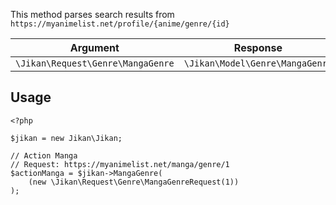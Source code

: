 This method parses search results from `https://myanimelist.net/profile/{anime/genre/{id}`

| Argument | Response |
| -------- | -------- |
| `\Jikan\Request\Genre\MangaGenre` | `\Jikan\Model\Genre\MangaGenre` |

## Usage
```
<?php

$jikan = new Jikan\Jikan;

// Action Manga
// Request: https://myanimelist.net/manga/genre/1
$actionManga = $jikan->MangaGenre(
    (new \Jikan\Request\Genre\MangaGenreRequest(1))
);
```

[^1]: Request: [\Jikan\Request\Genre\MangaGenreRequest](/objects/request/genre/manga.md)
[^2]: Model: [\Jikan\Model\Genre\MangaGenre](/objects/model/genre/manga.md)